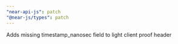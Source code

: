 ```yaml
---
"near-api-js": patch
"@near-js/types": patch
---
```


Adds missing timestamp_nanosec field to light client proof header
